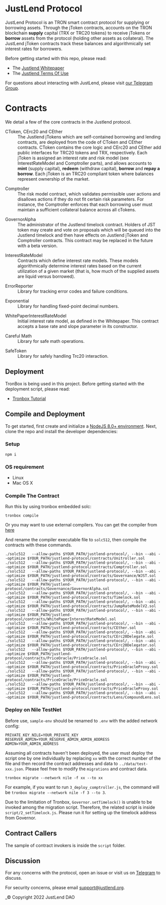 JustLend Protocol
=================

JustLend Protocol is an TRON smart contract protocol for supplying or borrowing assets. Through the jToken contracts, accounts on the TRON blockchain <b>supply</b> capital (TRX or TRC20 tokens) to receive jTokens or <b>borrow</b> assets from the protocol (holding other assets as collateral). The JustLend jToken contracts track these balances and algorithmically set interest rates for borrowers.

Before getting started with this repo, please read:

* The [Justlend Whitepaper](https://www.justlend.link/docs/justlend_whitepaper_en.pdf)
* The [Justlend Terms Of Use](https://www.justlend.link/docs/JustLend_Terms_of_Use_en.pdf)

For questions about interacting with JustLend, please visit [our Telegram Group](https://t.me/officialjustlend).


Contracts
=========

We detail a few of the core contracts in the Justlend protocol.

<dl>
  <dt>CToken, CErc20 and CEther</dt>
  <dd>The Justlend jTokens which are self-contained borrowing and lending contracts, are deployed from the code of CToken and CEther contracts. CToken contains the core logic and CErc20 and CEther add public interfaces for TRC20 tokens and TRX, respectively. Each jToken is assigned an interest rate and risk model (see InterestRateModel and Comptroller parts), and allows accounts to <b>mint</b> (supply capital), <b>redeem</b> (withdraw capital), <b>borrow</b> and <b>repay a borrow</b>. Each jToken is an TRC20 compliant token where balances represent ownership of the market.</dd>
</dl>

<dl>
  <dt>Comptroller</dt>
  <dd>The risk model contract, which validates permissible user actions and disallows actions if they do not fit certain risk parameters. For instance, the Comptroller enforces that each borrowing user must maintain a sufficient collateral balance across all cTokens.</dd>
</dl>

<dl>
  <dt>GovernorAlpha</dt>
  <dd>The administrator of the Justlend timelock contract. Holders of JST token may create and vote on proposals which will be queued into the Justlend timelock and then have effects on Justlend jToken and Comptroller contracts. This contract may be replaced in the future with a beta version.</dd>
</dl>

<dl>
  <dt>InterestRateModel</dt>
  <dd>Contracts which define interest rate models. These models algorithmically determine interest rates based on the current utilization of a given market (that is, how much of the supplied assets are liquid versus borrowed).</dd>
</dl>

<dl>
  <dt>ErrorReporter</dt>
  <dd>Library for tracking error codes and failure conditions.</dd>
</dl>

<dl>
  <dt>Exponential</dt>
  <dd>Library for handling fixed-point decimal numbers.</dd>
</dl>


<dl>
  <dt>WhitePaperInterestRateModel</dt>
  <dd>Initial interest rate model, as defined in the Whitepaper. This contract accepts a base rate and slope parameter in its constructor.</dd>
</dl>


<dl>
  <dt>Careful Math</dt>
  <dd>Library for safe math operations.</dd>
</dl>

<dl>
  <dt>SafeToken</dt>
  <dd>Library for safely handling Trc20 interaction.</dd>
</dl>

Deployment
----------
TronBox is being used in this project. Before getting started with the deployment script, please read:

* [Tronbox Tutorial](https://developers.tron.network/v3.7/docs/tron-box-user-guide)


## Compile and Deployment

To get started, first create and initialize a [NodeJS 8.0+ environment](https://github.com/nodejs/node). Next, clone the repo and install the developer dependencies:

### Setup
```
npm i
```

### OS requirement
 * Linux
 * Mac OS X

### Compile The Contract

Run this by using tronbox embedded solc:
 ```shell
 tronbox compile
```

Or you may want to use external compilers. You can get the compiler from [here](https://github.com/tronprotocol/solidity/releases/tag/tv_0.5.12)

And rename the compiler executable file to `solc512`, then compile the contracts with these commands.

```shell
./solc512   --allow-paths $YOUR_PATH/justlend-protocol/, --bin --abi --optimize $YOUR_PATH/justlend-protocol/contracts/Unitroller.sol
./solc512   --allow-paths $YOUR_PATH/justlend-protocol/, --bin --abi --optimize $YOUR_PATH/justlend-protocol/contracts/Comptroller.sol
./solc512   --allow-paths $YOUR_PATH/justlend-protocol/, --bin --abi --optimize $YOUR_PATH/justlend-protocol/contracts/Governance/WJST.sol
./solc512   --allow-paths $YOUR_PATH/justlend-protocol/, --bin --abi --optimize $YOUR_PATH/justlend-protocol/contracts/Governance/GovernorAlpha.sol
./solc512   --allow-paths $YOUR_PATH/justlend-protocol/, --bin --abi --optimize $YOUR_PATH/justlend-protocol/contracts/Timelock.sol
./solc512   --allow-paths $YOUR_PATH/justlend-protocol/, --bin --abi --optimize $YOUR_PATH/justlend-protocol/contracts/JumpRateModelV2.sol
./solc512   --allow-paths $YOUR_PATH/justlend-protocol/, --bin --abi --optimize $YOUR_PATH/justlend-protocol/contracts/WhitePaperInterestRateModel.sol
./solc512   --allow-paths $YOUR_PATH/justlend-protocol/, --bin --abi --optimize $YOUR_PATH/justlend-protocol/contracts/CEther.sol
./solc512   --allow-paths $YOUR_PATH/justlend-protocol/, --bin --abi --optimize $YOUR_PATH/justlend-protocol/contracts/CErc20Delegate.sol
./solc512   --allow-paths $YOUR_PATH/justlend-protocol/, --bin --abi --optimize $YOUR_PATH/justlend-protocol/contracts/CErc20Delegator.sol
./solc512   --allow-paths $YOUR_PATH/justlend-protocol/, --bin --abi --optimize $YOUR_PATH/justlend-protocol/contracts/PriceOracle/PriceOracle.sol
./solc512   --allow-paths $YOUR_PATH/justlend-protocol/, --bin --abi --optimize $YOUR_PATH/justlend-protocol/contracts/PriceOracleProxy.sol
./solc512   --allow-paths $YOUR_PATH/justlend-protocol/, --bin --abi --optimize $YOUR_PATH/justlend-protocol/contracts/PriceOracle/PriceOracle.sol
./solc512   --allow-paths $YOUR_PATH/justlend-protocol/, --bin --abi --optimize $YOUR_PATH/justlend-protocol/contracts/PriceOracleProxy.sol
./solc512   --allow-paths $YOUR_PATH/justlend-protocol/, --bin --abi --optimize $YOUR_PATH/justlend-protocol/contracts/Lens/CompoundLens.sol
```

### Deploy on Nile TestNet
Before use, `sample-env` should be renamed to `.env` with the added network config:
```
PRIVATE_KEY_NILE=YOUR_PRIVATE_KEY
RESERVER_ADMIN=YOUR_RESERVE_ADMIN_ADMIN_ADDRESS
ADMIN=YOUR_ADMIN_ADDRESS
```

Assuming all contracts haven't been deployed, the user must deploy the script one by one individually by replacing `xx` with the correct number of the file and then record the contract addresses and data to `../data/test-xxx.json`. Please feel free to modify the `migrations` and contract data.

```
tronbox migrate --network nile -f xx --to xx
```

For example, if you want to run `3_deploy_comptroller.js`, the command will be `tronbox migrate --network nile -f 3 --to 3`. 

Due to the limitation of Tronbox, `Governor.setTimelock()` is unable to be invoked among the migration script. Therefore, the related script is inside `script/2_setTimelock.js`. Please run it for setting up the timelock address from Governor.

## Contract Callers

The sample of contract invokers is inside the `script` folder.

Discussion
----------

For any concerns with the protocol, open an issue or visit us on [Telegram](https://t.me/officialjustlend) to discuss.

For security concerns, please email [support@justlend.org](mailto:support@justlend.org).

_© Copyright 2022 JustLend DAO
